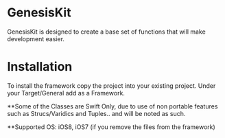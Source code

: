 GenesisKit
==========

GenesisKit is designed to create a base set of functions that will make development easier.  

Installation
==
To install the framework copy the project into your existing project.  Under your Target/General add as a Framework.  


**Some of the Classes are Swift Only, due to use of non portable features such as Strucs/Varidics and Tuples.. and will be noted as such.

**Supported OS: iOS8, iOS7 (if you remove the files from the framework)